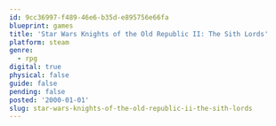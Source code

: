 ```yaml
---
id: 9cc36997-f489-46e6-b35d-e895756e66fa
blueprint: games
title: 'Star Wars Knights of the Old Republic II: The Sith Lords'
platform: steam
genre:
  - rpg
digital: true
physical: false
guide: false
pending: false
posted: '2000-01-01'
slug: star-wars-knights-of-the-old-republic-ii-the-sith-lords
---
```

